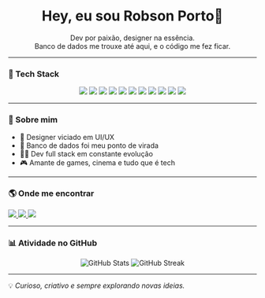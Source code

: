 <h1 align="center">Hey, eu sou Robson Porto👋</h1>

<p align="center">
  Dev por paixão, designer na essência.<br>
  Banco de dados me trouxe até aqui, e o código me fez ficar.
</p>

---

### 🚀 Tech Stack

<p align="center">
  <img src="https://img.shields.io/badge/HTML5-E34F26?style=for-the-badge&logo=html5&logoColor=white" />
  <img src="https://img.shields.io/badge/JavaScript-F7DF1E?style=for-the-badge&logo=javascript&logoColor=000" />
  <img src="https://img.shields.io/badge/TypeScript-3178C6?style=for-the-badge&logo=typescript&logoColor=fff" />
  <img src="https://img.shields.io/badge/React-20232A?style=for-the-badge&logo=react&logoColor=61DAFB" />
  <img src="https://img.shields.io/badge/React_Native-20232A?style=for-the-badge&logo=react&logoColor=61DAFB" />
  <img src="https://img.shields.io/badge/Next.js-000?style=for-the-badge&logo=next.js&logoColor=fff" />
  <img src="https://img.shields.io/badge/Node.js-339933?style=for-the-badge&logo=nodedotjs&logoColor=fff" />
  <img src="https://img.shields.io/badge/SQL-003B57?style=for-the-badge&logo=postgresql&logoColor=white" />
  <img src="https://img.shields.io/badge/Python-3776AB?style=for-the-badge&logo=python&logoColor=white" />
  <img src="https://img.shields.io/badge/PostgreSQL-4169E1?style=for-the-badge&logo=postgresql&logoColor=fff" />
  <img src="https://img.shields.io/badge/Figma-F24E1E?style=for-the-badge&logo=figma&logoColor=fff" />
</p>

---

### 🧠 Sobre mim

- 🎨 Designer viciado em UI/UX  
- 🧮 Banco de dados foi meu ponto de virada  
- 👨‍💻 Dev full stack em constante evolução  
- 🎮 Amante de games, cinema e tudo que é tech  

---

### 🌎 Onde me encontrar

<p>
  <a href="https://linkedin.com/in/robsonpgs">
    <img src="https://img.shields.io/badge/LinkedIn-0A66C2?style=for-the-badge&logo=linkedin&logoColor=white" />
  </a>
<a href="https://instagram.com/robsonpgs" target="_blank">
    <img src="https://img.shields.io/badge/Instagram-E4405F?style=for-the-badge&logo=instagram&logoColor=white" />
  </a>
  <a href="mailto:contato@devporto.dev">
    <img src="https://img.shields.io/badge/Gmail-D14836?style=for-the-badge&logo=gmail&logoColor=white" />
  </a>
</p>

---

### 📊 Atividade no GitHub

<p align="center">
  <img src="https://github-readme-stats.vercel.app/api?username=devrpgs&show_icons=true&theme=tokyonight" alt="GitHub Stats" />
  <img src="https://streak-stats.demolab.com/?user=devrpgs&theme=tokyonight" alt="GitHub Streak" />
</p>



---

💡 *Curioso, criativo e sempre explorando novas ideias.*

